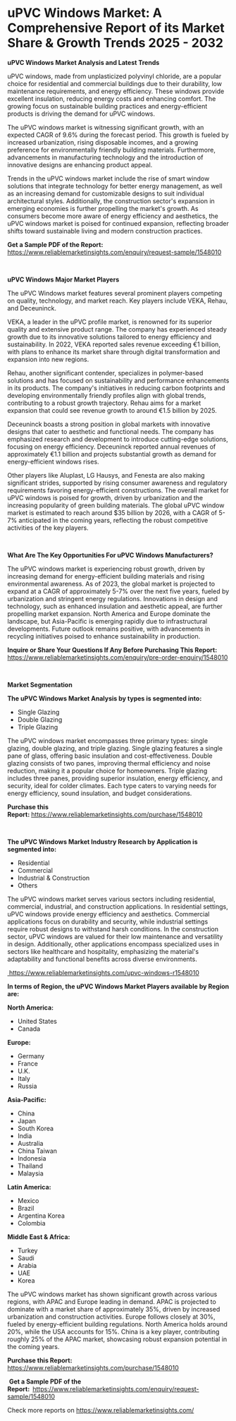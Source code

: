 <p><h1>uPVC Windows Market: A Comprehensive Report of its Market Share & Growth Trends 2025 - 2032</h1></p><p><strong>uPVC Windows Market Analysis and Latest Trends</strong></p>
<p><p>uPVC windows, made from unplasticized polyvinyl chloride, are a popular choice for residential and commercial buildings due to their durability, low maintenance requirements, and energy efficiency. These windows provide excellent insulation, reducing energy costs and enhancing comfort. The growing focus on sustainable building practices and energy-efficient products is driving the demand for uPVC windows.</p><p>The uPVC windows market is witnessing significant growth, with an expected CAGR of 9.6% during the forecast period. This growth is fueled by increased urbanization, rising disposable incomes, and a growing preference for environmentally friendly building materials. Furthermore, advancements in manufacturing technology and the introduction of innovative designs are enhancing product appeal.</p><p>Trends in the uPVC windows market include the rise of smart window solutions that integrate technology for better energy management, as well as an increasing demand for customizable designs to suit individual architectural styles. Additionally, the construction sector's expansion in emerging economies is further propelling the market's growth. As consumers become more aware of energy efficiency and aesthetics, the uPVC windows market is poised for continued expansion, reflecting broader shifts toward sustainable living and modern construction practices.</p></p>
<p><strong>Get a Sample PDF of the Report:&nbsp;</strong> <a href="https://www.reliablemarketinsights.com/enquiry/request-sample/1548010?utm_campaign=2756&utm_medium=2&utm_source=Github&utm_content=ia&utm_term=01042025&utm_id=upvc-windows">https://www.reliablemarketinsights.com/enquiry/request-sample/1548010</a></p>
<p>&nbsp;</p>
<p><strong>uPVC Windows Major Market Players</strong></p>
<p><p>The uPVC Windows market features several prominent players competing on quality, technology, and market reach. Key players include VEKA, Rehau, and Deceuninck. </p><p>VEKA, a leader in the uPVC profile market, is renowned for its superior quality and extensive product range. The company has experienced steady growth due to its innovative solutions tailored to energy efficiency and sustainability. In 2022, VEKA reported sales revenue exceeding €1 billion, with plans to enhance its market share through digital transformation and expansion into new regions.</p><p>Rehau, another significant contender, specializes in polymer-based solutions and has focused on sustainability and performance enhancements in its products. The company's initiatives in reducing carbon footprints and developing environmentally friendly profiles align with global trends, contributing to a robust growth trajectory. Rehau aims for a market expansion that could see revenue growth to around €1.5 billion by 2025.</p><p>Deceuninck boasts a strong position in global markets with innovative designs that cater to aesthetic and functional needs. The company has emphasized research and development to introduce cutting-edge solutions, focusing on energy efficiency. Deceuninck reported annual revenues of approximately €1.1 billion and projects substantial growth as demand for energy-efficient windows rises.</p><p>Other players like Aluplast, LG Hausys, and Fenesta are also making significant strides, supported by rising consumer awareness and regulatory requirements favoring energy-efficient constructions. The overall market for uPVC windows is poised for growth, driven by urbanization and the increasing popularity of green building materials. The global uPVC window market is estimated to reach around $35 billion by 2026, with a CAGR of 5-7% anticipated in the coming years, reflecting the robust competitive activities of the key players.</p></p>
<p>&nbsp;</p>
<p><strong>What Are The Key Opportunities For uPVC Windows Manufacturers?</strong></p>
<p><p>The uPVC windows market is experiencing robust growth, driven by increasing demand for energy-efficient building materials and rising environmental awareness. As of 2023, the global market is projected to expand at a CAGR of approximately 5-7% over the next five years, fueled by urbanization and stringent energy regulations. Innovations in design and technology, such as enhanced insulation and aesthetic appeal, are further propelling market expansion. North America and Europe dominate the landscape, but Asia-Pacific is emerging rapidly due to infrastructural developments. Future outlook remains positive, with advancements in recycling initiatives poised to enhance sustainability in production.</p></p>
<p><strong>Inquire or Share Your Questions If Any Before Purchasing This Report:</strong> <a href="https://www.reliablemarketinsights.com/enquiry/pre-order-enquiry/1548010?utm_campaign=2756&utm_medium=2&utm_source=Github&utm_content=ia&utm_term=01042025&utm_id=upvc-windows">https://www.reliablemarketinsights.com/enquiry/pre-order-enquiry/1548010</a></p>
<p>&nbsp;</p>
<p><strong>Market Segmentation</strong></p>
<p><strong>The uPVC Windows Market Analysis by types is segmented into:</strong></p>
<p><ul><li>Single Glazing</li><li>Double Glazing</li><li>Triple Glazing</li></ul></p>
<p><p>The uPVC windows market encompasses three primary types: single glazing, double glazing, and triple glazing. Single glazing features a single pane of glass, offering basic insulation and cost-effectiveness. Double glazing consists of two panes, improving thermal efficiency and noise reduction, making it a popular choice for homeowners. Triple glazing includes three panes, providing superior insulation, energy efficiency, and security, ideal for colder climates. Each type caters to varying needs for energy efficiency, sound insulation, and budget considerations.</p></p>
<p><strong>Purchase this Report:&nbsp;</strong><a href="https://www.reliablemarketinsights.com/purchase/1548010?utm_campaign=2756&utm_medium=2&utm_source=Github&utm_content=ia&utm_term=01042025&utm_id=upvc-windows">https://www.reliablemarketinsights.com/purchase/1548010</a></p>
<p>&nbsp;</p>
<p><strong>The uPVC Windows Market Industry Research by Application is segmented into:</strong></p>
<p><ul><li>Residential</li><li>Commercial</li><li>Industrial & Construction</li><li>Others</li></ul></p>
<p><p>The uPVC windows market serves various sectors including residential, commercial, industrial, and construction applications. In residential settings, uPVC windows provide energy efficiency and aesthetics. Commercial applications focus on durability and security, while industrial settings require robust designs to withstand harsh conditions. In the construction sector, uPVC windows are valued for their low maintenance and versatility in design. Additionally, other applications encompass specialized uses in sectors like healthcare and hospitality, emphasizing the material's adaptability and functional benefits across diverse environments.</p></p>
<p><a href="https://www.reliablemarketinsights.com/upvc-windows-r1548010?utm_campaign=2756&utm_medium=2&utm_source=Github&utm_content=ia&utm_term=01042025&utm_id=upvc-windows">&nbsp;https://www.reliablemarketinsights.com/upvc-windows-r1548010</a></p>
<p><strong>In terms of Region, the uPVC Windows Market Players available by Region are:</strong></p>
<p>
    <p> <strong> North America: </strong>
        <ul>
            <li>United States</li>
            <li>Canada</li>
        </ul>
        </p> 
    <p> <strong> Europe: </strong>
        <ul>
            <li>Germany</li>
            <li>France</li>
            <li>U.K.</li>
            <li>Italy</li>
            <li>Russia</li>
        </ul>
        </p> 
    <p> <strong> Asia-Pacific: </strong>
        <ul>
            <li>China</li>
            <li>Japan</li>
            <li>South Korea</li>
            <li>India</li>
            <li>Australia</li>
            <li>China Taiwan</li>
            <li>Indonesia</li>
            <li>Thailand</li>
            <li>Malaysia</li>
        </ul>
        </p> 
    <p> <strong> Latin America: </strong>
        <ul>
            <li>Mexico</li>
            <li>Brazil</li>
            <li>Argentina Korea</li>
            <li>Colombia</li>
        </ul>
        </p> 
    <p> <strong> Middle East & Africa: </strong>
        <ul>
            <li>Turkey</li>
            <li>Saudi</li>
            <li>Arabia</li>
            <li>UAE</li>
            <li>Korea</li>
        </ul>
    </p>
    </p>
<p><p>The uPVC windows market has shown significant growth across various regions, with APAC and Europe leading in demand. APAC is projected to dominate with a market share of approximately 35%, driven by increased urbanization and construction activities. Europe follows closely at 30%, fueled by energy-efficient building regulations. North America holds around 20%, while the USA accounts for 15%. China is a key player, contributing roughly 25% of the APAC market, showcasing robust expansion potential in the coming years.</p></p>
<p><strong>Purchase this Report: </strong><a href="https://www.reliablemarketinsights.com/purchase/1548010?utm_campaign=2756&utm_medium=2&utm_source=Github&utm_content=ia&utm_term=01042025&utm_id=upvc-windows">https://www.reliablemarketinsights.com/purchase/1548010</a></p>
<p>&nbsp;<strong>Get a Sample PDF of the Report:&nbsp;&nbsp;</strong><a href="https://www.reliablemarketinsights.com/enquiry/request-sample/1548010?utm_campaign=2756&utm_medium=2&utm_source=Github&utm_content=ia&utm_term=01042025&utm_id=upvc-windows">https://www.reliablemarketinsights.com/enquiry/request-sample/1548010</a></p>
<p><strong></strong></p>
<p>Check more reports on <a href="https://www.reliablemarketinsights.com/?utm_campaign=2756&utm_medium=2&utm_source=Github&utm_content=ia&utm_term=01042025&utm_id=upvc-windows">https://www.reliablemarketinsights.com/</a></p>